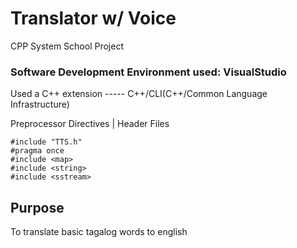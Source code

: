﻿# Translator w/ Voice
 CPP System School Project
### Software Development Environment used: VisualStudio
Used a C++ extension ----- C++/CLI(C++/Common Language Infrastructure)

Preprocessor Directives | Header Files

```
#include "TTS.h"
#pragma once
#include <map>
#include <string>
#include <sstream>
```

## Purpose
To translate basic tagalog words to english
